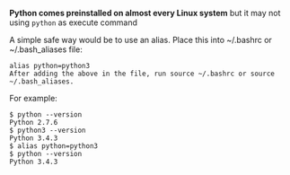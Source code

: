 **Python comes preinstalled on almost every Linux system** but it may not using `python` as execute command

A simple safe way would be to use an alias. Place this into ~/.bashrc or 
~/.bash_aliases file:

```shell
alias python=python3
After adding the above in the file, run source ~/.bashrc or source ~/.bash_aliases.
```
For example:
```shell
$ python --version
Python 2.7.6
$ python3 --version
Python 3.4.3
$ alias python=python3
$ python --version
Python 3.4.3
```